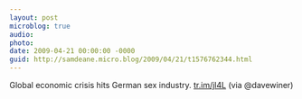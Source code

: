 ```yaml
---
layout: post
microblog: true
audio: 
photo: 
date: 2009-04-21 00:00:00 -0000
guid: http://samdeane.micro.blog/2009/04/21/t1576762344.html
---
```

Global economic crisis hits German sex industry. [tr.im/jl4L](http://tr.im/jl4L) (via @davewiner)
